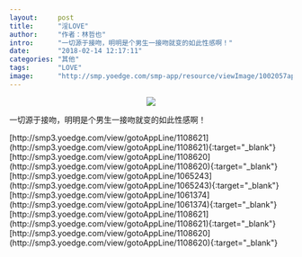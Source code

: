 ```yaml
---
layout:     post
title:      "淫LOVE"
author:     "作者：林哲也"
intro:      "一切源于接吻，明明是个男生一接吻就变的如此性感啊！"
date:       "2018-02-14 12:17:11"
categories: "其他"
tags:       "LOVE"
image:      "http://smp.yoedge.com/smp-app/resource/viewImage/1002057appline.png"
---
```

<div style="text-align: center">
<p><img src="http://smp.yoedge.com/smp-app/resource/viewImage/1002057appline.png"/></p>
</div>
<p class="post-meta">
<span>一切源于接吻，明明是个男生一接吻就变的如此性感啊！</span>
</p>
[http://smp3.yoedge.com/view/gotoAppLine/1108621](http://smp3.yoedge.com/view/gotoAppLine/1108621){:target="_blank"}
[http://smp3.yoedge.com/view/gotoAppLine/1108620](http://smp3.yoedge.com/view/gotoAppLine/1108620){:target="_blank"}
[http://smp3.yoedge.com/view/gotoAppLine/1065243](http://smp3.yoedge.com/view/gotoAppLine/1065243){:target="_blank"}
[http://smp3.yoedge.com/view/gotoAppLine/1061374](http://smp3.yoedge.com/view/gotoAppLine/1061374){:target="_blank"}
[http://smp3.yoedge.com/view/gotoAppLine/1108621](http://smp3.yoedge.com/view/gotoAppLine/1108621){:target="_blank"}
[http://smp3.yoedge.com/view/gotoAppLine/1108620](http://smp3.yoedge.com/view/gotoAppLine/1108620){:target="_blank"}


